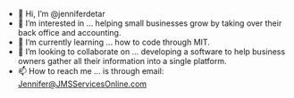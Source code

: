 - 👋 Hi, I’m @jenniferdetar
- 👀 I’m interested in ... helping small businesses grow by taking over their back office and accounting.
- 🌱 I’m currently learning ... how to code through MIT.
- 💞️ I’m looking to collaborate on ... developing a software to help business owners gather all their information into a single platform.
- 📫 How to reach me ... is through email: Jennifer@JMSServicesOnline.com

<!---
jenniferdetar/jenniferdetar is a ✨ special ✨ repository because its `README.md` (this file) appears on your GitHub profile.
You can click the Preview link to take a look at your changes.
--->

